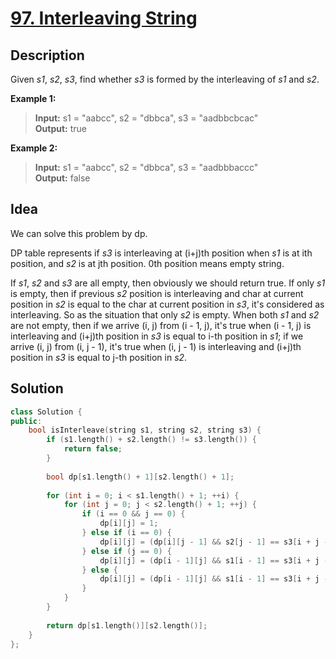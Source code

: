 # [97. Interleaving String](https://leetcode.com/problems/interleaving-string/description/)

## Description

Given *s1*, *s2*, *s3*, find whether *s3* is formed by the interleaving of *s1* and *s2*.

**Example 1:**

>**Input:** s1 = "aabcc", s2 = "dbbca", s3 = "aadbbcbcac" <br>
**Output:** true

**Example 2:**

>**Input:** s1 = "aabcc", s2 = "dbbca", s3 = "aadbbbaccc" <br>
**Output:** false

## Idea

We can solve this problem by dp. 

DP table represents if *s3* is interleaving at (i+j)th position when *s1* is at ith position, and *s2* is at jth position. 0th position means empty string.

If *s1*, *s2* and *s3* are all empty, then obviously we should return true. If only *s1* is empty, then if previous *s2* position is interleaving and char at current position in *s2* is equal to the char at current position in *s3*, it's considered as interleaving. So as the situation that only *s2* is empty. When both *s1* and *s2* are not empty, then if we arrive (i, j) from (i - 1, j), it's true when (i - 1, j) is interleaving and (i+j)th position in *s3* is equal to i-th position in *s1*; if we arrive (i, j) from (i, j - 1), it's true when (i, j - 1) is interleaving and (i+j)th position in *s3* is equal to j-th position in *s2*.

## Solution

```cpp
class Solution {
public:
    bool isInterleave(string s1, string s2, string s3) {
        if (s1.length() + s2.length() != s3.length()) {
            return false;
        }
        
        bool dp[s1.length() + 1][s2.length() + 1];
        
        for (int i = 0; i < s1.length() + 1; ++i) {
            for (int j = 0; j < s2.length() + 1; ++j) {
                if (i == 0 && j == 0) {
                    dp[i][j] = 1;
                } else if (i == 0) {
                    dp[i][j] = (dp[i][j - 1] && s2[j - 1] == s3[i + j - 1]);
                } else if (j == 0) {
                    dp[i][j] = (dp[i - 1][j] && s1[i - 1] == s3[i + j - 1]);
                } else {
                    dp[i][j] = (dp[i - 1][j] && s1[i - 1] == s3[i + j - 1]) || (dp[i][j - 1] && s2[j - 1] == s3[i + j - 1]);
                }
            }
        }
        
        return dp[s1.length()][s2.length()];
    }
};
```